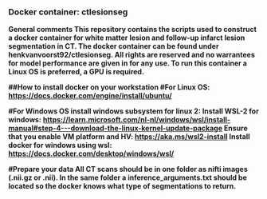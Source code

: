 ### Docker container: ctlesionseg
<b> General comments
This repository contains the scripts used to construct a docker container for white matter lesion and follow-up infarct lesion segmentation in CT. The docker container can be found under henkvanvoorst92/ctlesionseg. All rights are reserved and no warrantees for model performance are given in for any use. To run this container a Linux OS is preferred, a GPU is required.

##How to install docker on your workstation
#For Linux OS:
https://docs.docker.com/engine/install/ubuntu/

#For Windows OS install windows subsystem for linux 2: 
Install WSL-2 for windows: https://learn.microsoft.com/nl-nl/windows/wsl/install-manual#step-4---download-the-linux-kernel-update-package
Ensure that you enable VM platform and HV: https://aka.ms/wsl2-install
Install docker for windows using wsl: https://docs.docker.com/desktop/windows/wsl/

#Prepare your data
All CT scans should be in one folder as nifti images (.nii.gz or .nii). In the same folder a inference_arguments.txt should be located so the docker knows what type of segmentations to return.

